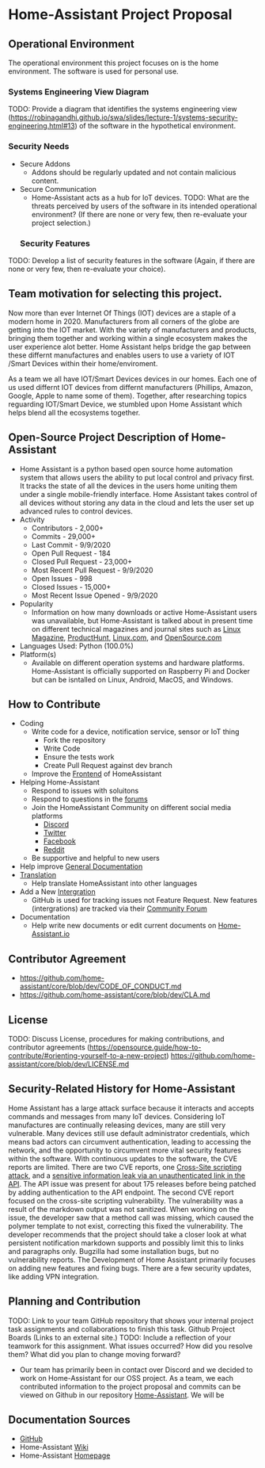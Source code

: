 # Home-Assistant Project Proposal

## Operational Environment
The operational environment this project focuses on is the home environment. The software is used for personal use. 
  ### Systems Engineering View Diagram
TODO: Provide a diagram that identifies the systems engineering view (https://robinagandhi.github.io/swa/slides/lecture-1/systems-security-engineering.html#13) of the software in the hypothetical environment. 
  ### Security Needs
- Secure Addons
  - Addons should be regularly updated and not contain malicious content.
- Secure Communication
  - Home-Assistant acts as a hub for IoT devices. 
TODO: What are the threats perceived by users of the software in its intended operational environment? (If there are none or very few, then re-evaluate your project selection.)
  ### Security Features
TODO: Develop a list of security features in the software (Again, if there are none or very few, then re-evaluate your choice).

## Team motivation for selecting this project.
Now more than ever Internet Of Things (IOT) devices are a staple of a modern home in 2020. Manufacturers from all corners of the globe are getting into the IOT market. With the variety of manufacturers and products, bringing them together and working within a single ecosystem makes the user experience alot better. Home Assistant helps bridge the gap between these differnt manufactures and enables users to use a variety of IOT /Smart Devices within their home/enviroment. 

As a team we all have IOT/Smart Devices  devices in our homes. Each one of us used differnt IOT devices from differnt manufacturers (Phillips, Amazon, Google, Apple to name some of them). Together, after researching topics reguarding IOT/Smart Device, we stumbled upon Home Assistant which helps blend all the ecosystems together.

## Open-Source Project Description of Home-Assistant 
- Home Assistant is a python based open source home automation system that allows users the ability to put local control and privacy first. It tracks the state of all the devices in the users home uniting them under a single mobile-friendly interface. Home Assistant takes control of all devices without storing any data in the cloud and lets the user set up advanced rules to control devices. 
- Activity
  - Contributors - 2,000+
  - Commits - 29,000+
  - Last Commit - 9/9/2020
  - Open Pull Request - 184
  - Closed Pull Request - 23,000+
  - Most Recent Pull Request - 9/9/2020
  - Open Issues - 998
  - Closed Issues - 15,000+
  - Most Recent Issue Opened - 9/9/2020
- Popularity
  - Information on how many downloads or active Home-Assistant users was unavailable, but Home-Assistant is talked about in present time on different technical magazines and journal sites such as [Linux Magazine](https://www.linux-magazine.com/Issues/2017/203/Home-Assistant), [ProductHunt](https://www.producthunt.com/posts/home-assistant), [Linux.com](https://www.linux.com/news/home-assistant-python-approach-home-automation-video/), and [OpenSource.com](https://opensource.com/article/17/7/home-automation-primer)
- Languages Used: Python (100.0%)
- Platform(s)
  - Available on different operation systems and hardware platforms. Home-Assistant is officially supported on Raspberry Pi and Docker but can be isntalled on Linux, Android, MacOS, and Windows.
    
 ## How to Contribute
  - Coding
    - Write code for a device, notification service, sensor or IoT thing
      - Fork the repository
      - Write Code
      - Ensure the tests work
      - Create Pull Request against dev branch
    - Improve the [Frontend](https://developers.home-assistant.io/docs/frontend/) of HomeAssistant
  - Helping Home-Assistant
    - Respond to issues with soluitons
    - Respond to questions in the [forums](https://community.home-assistant.io/)
    - Join the HomeAssistant Community on different social media platforms
      - [Discord](https://discord.com/invite/c5DvZ4e)
      - [Twitter](https://twitter.com/home_assistant)
      - [Facebook](https://www.facebook.com/homeassistantio)
      - [Reddit](https://www.reddit.com/r/homeassistant)
    - Be supportive and helpful to new users
  - Help improve [General Documentation](https://developers.home-assistant.io/docs/documenting/standards)
  - [Translation](https://developers.home-assistant.io/docs/translations)
    - Help translate HomeAssistant into other languages
  - Add a New [Intergration](https://developers.home-assistant.io/docs/development_index/)
    - GitHub is used for tracking issues not Feature Request. New features (intergrations) are tracked via their [Community Forum](https://community.home-assistant.io/c/feature-requests)
  - Documentation
    - Help write new documents or edit current documents on [Home-Assistant.io](https://www.home-assistant.io/)
    
 ## Contributor Agreement
- https://github.com/home-assistant/core/blob/dev/CODE_OF_CONDUCT.md
- https://github.com/home-assistant/core/blob/dev/CLA.md

 ## License 
TODO: Discuss License, procedures for making contributions, and contributor agreements (https://opensource.guide/how-to-contribute/#orienting-yourself-to-a-new-project)
  https://github.com/home-assistant/core/blob/dev/LICENSE.md

## Security-Related History for Home-Assistant
Home Assistant has a large attack surface because it interacts and accepts commands and messages from many IoT devices. Considering IoT manufactures are continually releasing devices, many are still very vulnerable. Many devices still use default administrator credentials, which means bad actors can circumvent authentication, leading to accessing the network, and the opportunity to circumvent more vital security features within the software. With continuous updates to the software, the CVE reports are limited. There are two CVE reports, one [Cross-Site scripting attack](https://cve.mitre.org/cgi-bin/cvename.cgi?name=CVE-2017-16782), and a [sensitive information leak via an unauthenticated link in the API](https://cve.mitre.org/cgi-bin/cvename.cgi?name=CVE-2018-21019). The API issue was present for about 175 releases before being patched by adding authentication to the API endpoint. The second CVE report focused on the cross-site scripting vulnerability. The vulnerability was a result of the markdown output was not sanitized. When working on the issue, the developer saw that a method call was missing, which caused the polymer template to not exist, correcting this fixed the vulnerability. The developer recommends that the project should take a closer look at what persistent notification markdown supports and possibly limit this to links and paragraphs only. Bugzilla had some installation bugs, but no vulnerability reports. The Development of Home Assistant primarily focuses on adding new features and fixing bugs. There are a few security updates, like adding VPN integration. 

## Planning and Contribution
TODO: Link to your team GitHub repository that shows your internal project task assignments and collaborations to finish this task. 
Github Project Boards (Links to an external site.)
TODO: Include a reflection of your teamwork for this assignment. What issues occurred? How did you resolve them? What did you plan to change moving forward? 
  - Our team has primarily been in contact over Discord and we decided to work on Home-Assistant for our OSS project. As a team, we each contributed information to the project proposal and commits can be viewed on Github in our repository [Home-Assistant](https://github.com/Chrs987/HomeAssistant/issues). We will be 

## Documentation Sources
 - [GitHub](https://github.com/home-assistant/core/blob/dev/README.rst)
 - Home-Assistant [Wiki](https://www.home-assistant.io/docs/)
 - Home-Assistant [Homepage](https://www.home-assistant.io/)
